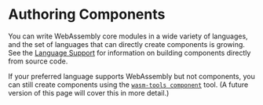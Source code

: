 # Authoring Components

You can write WebAssembly core modules in a wide variety of languages, and the set of languages that can directly create components is growing. See the [Language Support](../language-support.md) for information on building components directly from source code.

If your preferred language supports WebAssembly but not components, you can still create components using the [`wasm-tools component`](https://github.com/bytecodealliance/wasm-tools/tree/main/crates/wit-component) tool.  (A future version of this page will cover this in more detail.)
